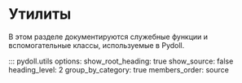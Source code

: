 # Утилиты

В этом разделе документируются служебные функции и вспомогательные классы, используемые в Pydoll.

::: pydoll.utils
    options:
      show_root_heading: true
      show_source: false
      heading_level: 2
      group_by_category: true
      members_order: source 